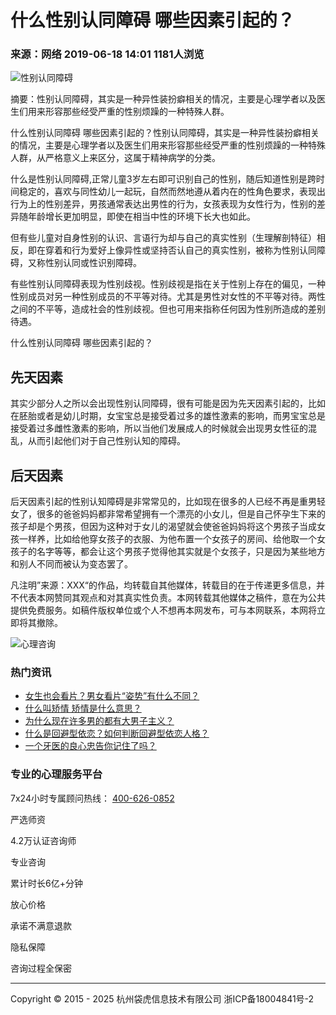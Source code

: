 # 什么性别认同障碍 哪些因素引起的？

### 来源：网络 2019-06-18 14:01 1181人浏览

![性别认同障碍](https://img.ydlcdn.com/file/2022/10/21/rbarc1mk0642xjqn.png)

摘要：性别认同障碍，其实是一种异性装扮癖相关的情况，主要是心理学者以及医生们用来形容那些经受严重的性别烦躁的一种特殊人群。

什么性别认同障碍 哪些因素引起的？性别认同障碍，其实是一种异性装扮癖相关的情况，主要是心理学者以及医生们用来形容那些经受严重的性别烦躁的一种特殊人群，从严格意义上来区分，这属于精神病学的分类。

什么是性别认同障碍,正常儿童3岁左右即可识别自己的性别，随后知道性别是跨时间稳定的，喜欢与同性幼儿一起玩，自然而然地遵从着内在的性角色要求，表现出行为上的性别差异，男孩通常表达出男性的行为，女孩表现为女性行为，性别的差异随年龄增长更加明显，即使在相当中性的环境下长大也如此。

但有些儿童对自身性别的认识、言语行为却与自己的真实性别（生理解剖特征）相反，即在穿着和行为爱好上像异性或坚持否认自己的真实性别，被称为性别认同障碍，又称性别认同或性识别障碍。

有些性别认同障碍表现为性别歧视。性别歧视是指在关于性别上存在的偏见，一种性别成员对另一种性别成员的不平等对待。尤其是男性对女性的不平等对待。两性之间的不平等，造成社会的性别歧视。但也可用来指称任何因为性别所造成的差别待遇。

什么性别认同障碍 哪些因素引起的？

## 先天因素

其实少部分人之所以会出现性别认同障碍，很有可能是因为先天因素引起的，比如在胚胎或者是幼儿时期，女宝宝总是接受着过多的雄性激素的影响，而男宝宝总是接受着过多雌性激素的影响，所以当他们发展成人的时候就会出现男女性征的混乱，从而引起他们对于自己性别认知的障碍。

## 后天因素

后天因素引起的性别认知障碍是非常常见的，比如现在很多的人已经不再是重男轻女了，很多的爸爸妈妈都非常希望拥有一个漂亮的小女儿，但是自己怀孕生下来的孩子却是个男孩，但因为这种对于女儿的渴望就会使爸爸妈妈将这个男孩子当成女孩一样养，比如给他穿女孩子的衣服、为他布置一个女孩子的房间、给他取一个女孩子的名字等等，都会让这个男孩子觉得他其实就是个女孩子，只是因为某些地方和别人不同而被认为变态罢了。

凡注明”来源：XXX“的作品，均转载自其他媒体，转载目的在于传递更多信息，并不代表本网赞同其观点和对其真实性负责。本网转载其他媒体之稿件，意在为公共提供免费服务。如稿件版权单位或个人不想再本网发布，可与本网联系，本网将立即将其撤除。

![心理咨询](https://img.ydlcdn.com/file/2016/08/yrjgzsz82yw79ybc.png)

### 热门资讯

- [女生也会看片？男女看片“姿势”有什么不同？](3779)
- [什么叫矫情 矫情是什么意思？](401)
- [为什么现在许多男的都有大男子主义？](4579)
- [什么是回避型依恋？如何判断回避型依恋人格？](3848)
- [一个牙医的良心忠告你记住了吗？](333)

### 专业的心理服务平台

7x24小时专属顾问热线： [400-626-0852](tel:400-626-0852)

严选师资

4.2万认证咨询师

专业咨询

累计时长6亿+分钟

放心价格

承诺不满意退款

隐私保障

咨询过程全保密

---

Copyright © 2015 - 2025 杭州袋虎信息技术有限公司 浙ICP备18004841号-2
<!-- tcd_original_link https://m.ydl.com/toutiao/722 -->
